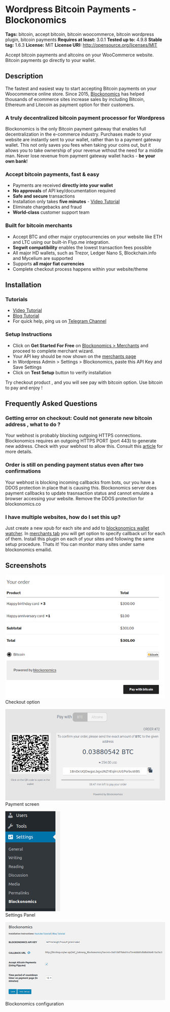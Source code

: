# Wordpress Bitcoin Payments - Blockonomics # 
**Tags:** bitcoin, accept bitcoin, bitcoin woocommerce, bitcoin wordpress plugin, bitcoin payments 
**Requires at least:** 3.0.1 
**Tested up to:** 4.9.8 
**Stable tag:** 1.6.3
**License:** MIT 
**License URI:** http://opensource.org/licenses/MIT 

Accept bitcoin payments and altcoins on your WooCommerce website. Bitcoin payments go directly to your wallet. 

## Description ## 

The fastest and easiest way to start accepting Bitcoin payments on your Woocommerce online store. Since 2015, [Blockonomics](https://www.blockonomics.co/merchants?utm_source=wordpress) has helped thousands of ecommerce sites increase sales by including Bitcoin, Ethereum and Litecoin as payment option for their customers. 

### A truly decentralized bitcoin payment processor for Wordpress ### 

Blockonomics is the only Bitcoin payment gateway that enables full decentralization in the e-commerce industry. Purchases made to your website are instantly sent to your wallet, rather than to a payment gateway wallet. This not only saves you fees when taking your coins out, but it allows you to take ownership of your revenue without the need for a middle man. Never lose revenue from payment gateway wallet hacks - **be your own bank**! 


### Accept bitcoin payments, fast & easy ### 
- Payments are received **directly into your wallet** 
- **No approvals** of API key/documentation required 
- **Safe and secure** transactions 
- Installation only takes **five minutes** - [Video Tutorial](https://youtu.be/Kck3a-9nh6E)  
- Eliminate chargebacks and fraud 
- **World-class** customer support team 

### Built for bitcoin merchants ### 
- Accept BTC and other major cryptocurrencies on your website like ETH and LTC using our built-in Flyp.me integration. 
- **Segwit compatibility** enables the lowest transaction fees possible 
- All major HD wallets, such as Trezor, Ledger Nano S, Blockchain.info and Mycelium are supported 
- Supports **all major fiat currencies** 
- Complete checkout process happens within your website/theme 


## Installation ## 

### Tutorials ### 
- [Video Tutorial](https://youtu.be/Kck3a-9nh6E) 
- [Blog Tutorial](https://blog.blockonomics.co/how-to-accept-bitcoin-payments-on-woocommerce-using-blockonomics-f18661819a62) 
- For quick help, ping us on [Telegram Channel](https://t.me/BlockonomicsCo) 

### Setup Instructions ### 
- Click on **Get Started For Free** on [Blockonomics > Merchants](https://www.blockonomics.co/merchants) and proceed to complete merchant wizard. 
- Your API key should be now shown on the [merchants page](https://www.blockonomics.co/merchants)   
- In Wordpress Admin > Settings > Blockonomics, paste this API Key and Save Settings 
- Click on **Test Setup** button to verify installation  

Try checkout product , and you will see pay with bitcoin option. 
Use bitcoin to pay and enjoy ! 

## Frequently Asked Questions ## 

### Getting error on checkout: Could not generate new bitcoin address , what to do ? ### 
Your webhost is probably blocking outgoing HTTPS connections. Blockonomics requires an outgoing HTTPS PORT (port 443) to generate new address. Check with your webhost to allow this. Consult this [article](https://blockonomics.freshdesk.com/solution/articles/33000215104-troubleshooting-unable-to-generate-new-address) for more details. 

### Order is still on pending payment status even after two confirmations  ### 
Your webhost is blocking incoming callbacks from bots, our you have a DDOS protection in place that is causing this. Blockonomics server does payment callbacks to update trasnsaction status and cannot emulate a browser accessing your website. Remove the DDOS protection for blockonomics.co  

### I have multiple websites, how do I set this up? ### 
Just create a new xpub for each site and add to [blockonomics wallet watcher](https://www.blockonomics/blockonomics). In [merchants tab](https://www.blockonomics.co/merchants) you will get option to specify callback url for each of them.  Install this plugin on each of your sites and following the same setup procedure. Thats it! You can monitor many sites under same blockonomics emailid. 

## Screenshots ## 

![](assets-wp-repo/screenshot-1.png)     
Checkout option 

![](assets-wp-repo/screenshot-2.png)     
Payment screen 

![](assets-wp-repo/screenshot-3.png)     
Settings Panel   

![](assets-wp-repo/screenshot-4.png)   
Blockonomics configuration
 
